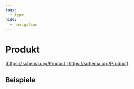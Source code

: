 ```yaml
---
tags:
  - type
hide:
  - navigation
---
```


# Produkt
[https://schema.org/Product](https://schema.org/Product)


## Beispiele